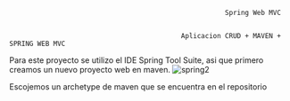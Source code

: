                                                           Spring Web MVC
                                
                               
                                               Aplicacion CRUD + MAVEN + SPRING WEB MVC 
                               
                               
Para este proyecto se utilizo el IDE Spring Tool Suite, asi que primero creamos un nuevo proyecto web en maven.
![spring2](https://user-images.githubusercontent.com/41167366/46326840-ab62d900-c5b3-11e8-9557-c609cea20691.png)

Escojemos un archetype de maven que se encuentra en el repositorio



